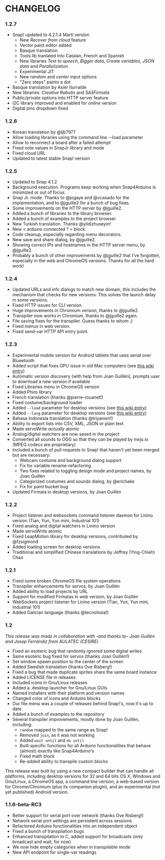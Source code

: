 # CHANGELOG

### 1.2.7

* Snap! updated to 4.2.1.4 Martí version
  - New _Recover from cloud_ feature
  - Vector paint editor added
  - Basque translation
  - Tools lib tranlated into Catalan, French and Spanish
  - New libraries _Text to speech_, _Bigger data_, _Create variables_, _JSON data_ and _Parallelization_
  - Experimental JIT
  - New _random_ and _center_ input options
  - "Zero steps" paints a dot
* Basque translation by Asier Iturralde
* New libraries: _Creative Robotix_ and _SA5Firmata_
* Public/private options into HTTP server feature
* I2C library improved and enabled for _online_ version
* Digital pins dropdown fixed

### 1.2.6

* Korean translation by @ljb7977
* Allow loading libraries using the command line --load parameter
* Allow to reconnect a board after a failed attempt
* Fixed note values in SnapJr library and mode
* Fixed cloud URL
* Updated to latest stable Snap! version

### 1.2.5

* Updated to Snap 4.1.2
* Background execution. Programs keep working when Snap4Arduino is minimized or out of focus.
* Snap Jr. mode. Thanks to @jogaye and @vcasado for the implementation, and to @jguille2 for a bunch of bug fixes.
* Some improvements on the HTTP server by @jguille2.
* Added a bunch of libraries to the library browser.
* Added a bunch of examples to the project browser.
* New Turkish translation. Thanks @yildizhuseyin!
* New < arduino connected ? > block.
* Code cleanup, especially regarding menu decorators.
* New save and share dialog, by @jguille2.
* Showing correct IPs and hostnames in the HTTP server menu, by @jguille2.
* Probably a bunch of other improvements by @jguille2 that I've forgotten, especially in the web and ChromeOS versions. Thanks for all the hard work!

### 1.2.4

* Updated URLs and info dialogs to match new domain, this includes the mechanism that checks for new versions. This solves the launch delay in some versions.
* Fixed HTTP issues for CLI version.
* Huge improvements in Chromium version, thanks to @jguille2.
* Transpiler now works in Chromium, thanks to @jguille2 again.
* File saving fixes for the transpiler. Guess thanks to whom ;)
* Fixed menus in web version.
* Fixed send-var HTTP API entry point.

### 1.2.3

* Experimental mobile version for Android tablets that uses serial over Blueetooth
* Added script that fixes GPU issue in old Mac computers (see [this wiki entry](https://github.com/bromagosa/Snap4Arduino/wiki/Troubleshooting#white-screen-in-macosx-on-startup))
* Automatic version discovery (with help from Joan Guillén), prompts user to download a new version if available
* Fixed Libraries menu in ChromeOS version
* Added Phiro library
* French translation (thanks @pierre-rouanet!)
* Fixed costume/background loader
* Added `--load` parameter for desktop versions (see [this wiki entry](https://github.com/bromagosa/Snap4Arduino/wiki/Launch-Parameters))
* Added `--lang` parameter for desktop versions (see [this wiki entry](https://github.com/bromagosa/Snap4Arduino/wiki/Launch-Parameters))
* Bahasa Indonesia translation (thanks @triyanwn!)
* Ability to export lists into CSV, XML, JSON or plain text
* Made servoWrite _actually_ atomic
* Analog/digital watchers are now saved in the project
* Converted all sounds to OGG so that they can be played by nwjs.io (MPEG codecs are proprietary)
* Included a bunch of pull requests to Snap! that haven't yet been merged but are necessary:
  * Webcam costume and background dialog support
  * Fix for variable rename-refactoring
  * Two fixes related to toggling design mode and project names, by Joan Guillén
  * Categorized costumes and sounds dialog, by @erichake
  * Fix for paint bucket bug
* Updated Firmata in desktop versions, by Joan Guillén

### 1.2.2

* Project listener and websockets command listener daemon for Linino version (Tian, Yun, Yun mini, Industrial 101)
* Fixed analog and digital watchers in Linino version
* Made servoWrite atomic
* Fixed LeapMotion library for desktop versions, contributed by @fzsigmond
* Added loading screen for desktop versions
* Traditional and simplified Chinese translations by Jeffrey (Ying-Chieh) Chao

### 1.2.1

* Fixed some broken ChromeOS file system operations
* Transpiler enhancements for servos, by Joan Guillén
* Added ability to load projects by URL
* Support for modified Firmatas in web version, by Joan Guillén
* WebSockets project listener for Linino version (Tian, Yun, Yun mini, Industrial 101)
* Added Galician language (thanks @tecnoloxia!)

### 1.2

_This release was made in collaboration with -and thanks to- Joan Guillén and Josep Ferrándiz from AULATEC (CESIRE)._

* Fixed an esoteric bug that randomly ignored some digital writes
* Same esoteric bug fixed for servos (thanks Joan Guillén!)
* Set window spawn position to the center of the screen
* Added Swedish translation (thanks Ove Risberg!)
* Fixed a bug that made duplicate sprites share the same board instance
* Added LICENSE file in releases
* Included icons in Gnu/Linux releases
* Added a .desktop launcher for Gnu/Linux GUIs
* Named installers with their platform and version names
* Changed color of icons and Arduino blocks
* Our file menu was a couple of releases behind Snap!'s, now it's up to date
* Added a bunch of examples to the repository
* Several transpiler improvements, mostly done by Joan Guillén, including:
  * `random` mapped to the same range as Snap!
  * Removed `join`, as it was not working
  * Added `wait until` and `do until`
  * Built specific functions for all Arduino functionalities that behave (almost) exactly like Snap4Arduino's
  * Fixed math block
  * Re-added ability to transpile custom blocks

This release was built by using a new compact builder that can handle all platforms, including desktop versions for 32 and 64 bits OS X, Windows and Gnu/Linux, a ChromeOS app, a command line version, a web-based version for Chrome/Chromium (plus its companion plugin), and an experimental (not yet published) Android version.

### 1.1.6-beta-RC3

* Better support for serial port over network (thanks Ove Risberg!)
* Network serial port settings are persistent across sessions
* Refactored Arduino functionalities into an independent object
* Fixed a bunch of transpilation bugs
* Enhanced transpilation to C, added support for broadcasts (only broadcast and wait, for now)
* We now hide empty categories when in transpilable mode
* New API endpoint for single-var readings
